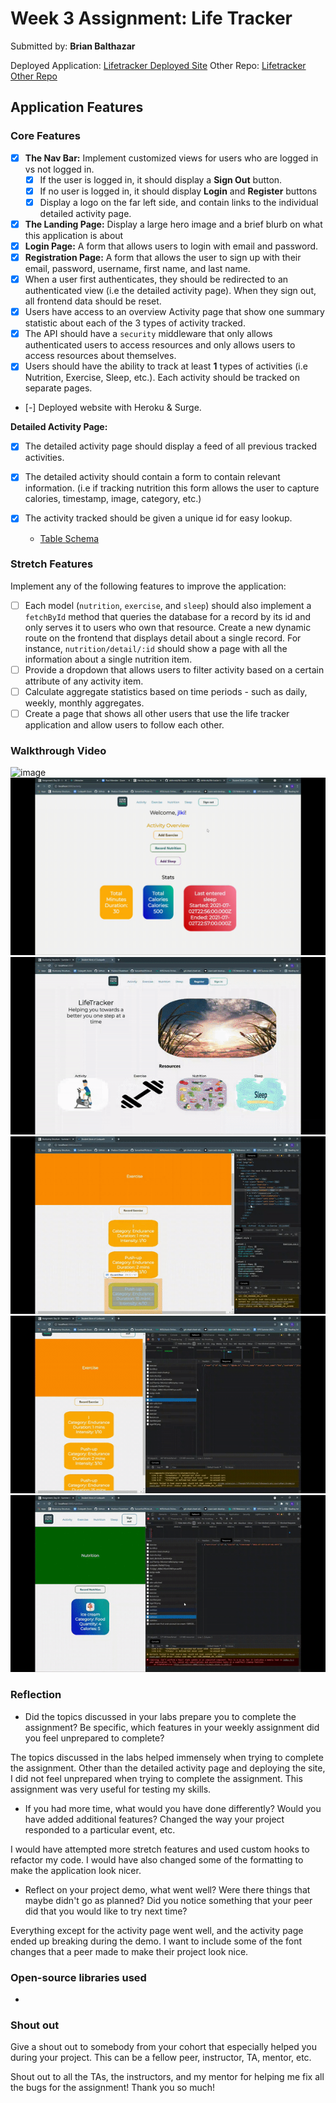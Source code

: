 # Week 3 Assignment: Life Tracker

Submitted by: **Brian Balthazar**

Deployed Application: [Lifetracker Deployed Site](ADD_LINK_HERE)
Other Repo: [Lifetracker Other Repo](https://github.com/eleferrets/life-tracker-backend)
## Application Features

### Core Features

- [x] **The Nav Bar:** Implement customized views for users who are logged in vs not logged in.
  - [x] If the user is logged in, it should display a **Sign Out** button. 
  - [x] If no user is logged in, it should display **Login** and **Register** buttons
  - [x] Display a logo on the far left side, and contain links to the individual detailed activity page. 
- [x] **The Landing Page:** Display a large hero image and a brief blurb on what this application is about
- [x] **Login Page:** A form that allows users to login with email and password.
- [x] **Registration Page:** A form that allows the user to sign up with their email, password, username, first name, and last name.
- [x] When a user first authenticates, they should be redirected to an authenticated view (i.e the detailed activity page). When they sign out, all frontend data should be reset.
- [x] Users have access to an overview Activity page that show one summary statistic about each of the 3 types of activity tracked.
- [x] The API should have a `security` middleware that only allows authenticated users to access resources and only allows users to access resources about themselves. 
- [x] Users should have the ability to track at least **1** types of activities (i.e Nutrition, Exercise, Sleep, etc.). Each activity should be tracked on separate pages.
- [-] Deployed website with Heroku & Surge. 

**Detailed Activity Page:**
- [x] The detailed activity page should display a feed of all previous tracked activities.
- [x] The detailed activity should contain a form to contain relevant information. (i.e if tracking nutrition this form allows the user to capture calories, timestamp, image, category, etc.) 
- [x] The activity tracked should be given a unique id for easy lookup.

  * [Table Schema](https://github.com/eleferrets/life-tracker-backend/blob/main/life-tracker-api/life-tracker-schema.sql) 

### Stretch Features

Implement any of the following features to improve the application:
- [ ] Each model (`nutrition`, `exercise`, and `sleep`) should also implement a `fetchById` method that queries the database for a record by its id and only serves it to users who own that resource. Create a new dynamic route on the frontend that displays detail about a single record. For instance, `nutrition/detail/:id` should show a page with all the information about a single nutrition item.
- [ ] Provide a dropdown that allows users to filter activity based on a certain attribute of any activity item.
- [ ] Calculate aggregate statistics based on time periods - such as daily, weekly, monthly aggregates.
- [ ] Create a page that shows all other users that use the life tracker application and allow users to follow each other.

### Walkthrough Video

![image](Assignment3.gif)
![image](Assignment3-2.gif)
![image](assignment331.gif)
![image](assignment332.gif)
![image](assignment333.gif)
![image](assignment334.gif)

### Reflection

* Did the topics discussed in your labs prepare you to complete the assignment? Be specific, which features in your weekly assignment did you feel unprepared to complete?

The topics discussed in the labs helped immensely when trying to complete the assignment. Other than the detailed activity page and deploying the site, I did not feel unprepared when trying to complete the assignment. This assignment was very useful for testing my skills.

* If you had more time, what would you have done differently? Would you have added additional features? Changed the way your project responded to a particular event, etc.
  
I would have attempted more stretch features and used custom hooks to refactor my code. I would have also changed some of the formatting to make the application look nicer.

* Reflect on your project demo, what went well? Were there things that maybe didn't go as planned? Did you notice something that your peer did that you would like to try next time?

Everything except for the activity page went well, and the activity page ended up breaking during the demo. I want to include some of the font changes that a peer made to make their project look nice.

### Open-source libraries used

- 

### Shout out

Give a shout out to somebody from your cohort that especially helped you during your project. This can be a fellow peer, instructor, TA, mentor, etc.

Shout out to all the TAs, the instructors, and my mentor for helping me fix all the bugs for the assignment! Thank you so much!
